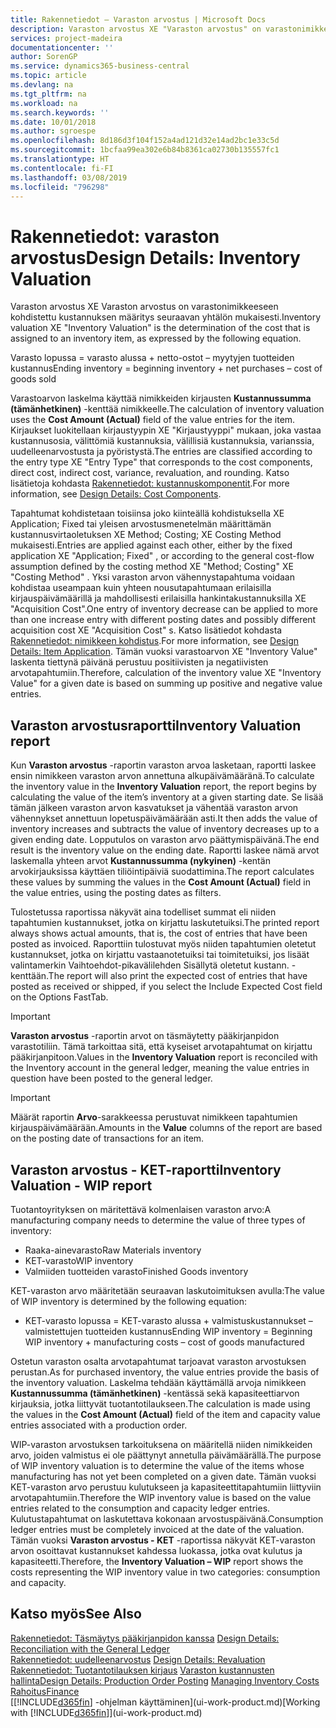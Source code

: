 ```yaml
---
title: Rakennetiedot – Varaston arvostus | Microsoft Docs
description: Varaston arvostus XE "Varaston arvostus" on varastonimikkeeseen kohdistettu kustannuksen määritys seuraavan yhtälön mukaisesti.
services: project-madeira
documentationcenter: ''
author: SorenGP
ms.service: dynamics365-business-central
ms.topic: article
ms.devlang: na
ms.tgt_pltfrm: na
ms.workload: na
ms.search.keywords: ''
ms.date: 10/01/2018
ms.author: sgroespe
ms.openlocfilehash: 8d186d3f104f152a4ad121d32e14ad2bc1e33c5d
ms.sourcegitcommit: 1bcfaa99ea302e6b84b8361ca02730b135557fc1
ms.translationtype: HT
ms.contentlocale: fi-FI
ms.lasthandoff: 03/08/2019
ms.locfileid: "796298"
---
```

# <a name="design-details-inventory-valuation"></a><span data-ttu-id="ad425-103">Rakennetiedot: varaston arvostus</span><span class="sxs-lookup"><span data-stu-id="ad425-103">Design Details: Inventory Valuation</span></span>
<span data-ttu-id="ad425-104">Varaston arvostus XE Varaston arvostus on varastonimikkeeseen kohdistettu kustannuksen määritys seuraavan yhtälön mukaisesti.</span><span class="sxs-lookup"><span data-stu-id="ad425-104">Inventory valuation XE "Inventory Valuation"  is the determination of the cost that is assigned to an inventory item, as expressed by the following equation.</span></span>  

<span data-ttu-id="ad425-105">Varasto lopussa = varasto alussa + netto-ostot – myytyjen tuotteiden kustannus</span><span class="sxs-lookup"><span data-stu-id="ad425-105">Ending inventory = beginning inventory + net purchases – cost of goods sold</span></span>  

<span data-ttu-id="ad425-106">Varastoarvon laskelma käyttää nimikkeiden kirjausten **Kustannussumma (tämänhetkinen)** -kenttää nimikkeelle.</span><span class="sxs-lookup"><span data-stu-id="ad425-106">The calculation of inventory valuation uses the **Cost Amount (Actual)** field of the value entries for the item.</span></span> <span data-ttu-id="ad425-107">Kirjaukset luokitellaan kirjaustyypin XE "Kirjaustyyppi" mukaan, joka vastaa kustannusosia, välittömiä kustannuksia, välillisiä kustannuksia, varianssia, uudelleenarvostusta ja pyöristystä.</span><span class="sxs-lookup"><span data-stu-id="ad425-107">The entries are classified according to the entry type XE "Entry Type"  that corresponds to the cost components, direct cost, indirect cost, variance, revaluation, and rounding.</span></span> <span data-ttu-id="ad425-108">Katso lisätietoja kohdasta [Rakennetiedot: kustannuskomponentit](design-details-cost-components.md).</span><span class="sxs-lookup"><span data-stu-id="ad425-108">For more information, see [Design Details: Cost Components](design-details-cost-components.md).</span></span>  

<span data-ttu-id="ad425-109">Tapahtumat kohdistetaan toisiinsa joko kiinteällä kohdistuksella XE Application; Fixed tai yleisen arvostusmenetelmän määrittämän kustannusvirtaoletuksen XE Method; Costing; XE Costing Method mukaisesti.</span><span class="sxs-lookup"><span data-stu-id="ad425-109">Entries are applied against each other, either by the fixed application XE "Application; Fixed" , or according to the general cost-flow assumption defined by the costing method XE "Method; Costing"  XE "Costing Method" .</span></span> <span data-ttu-id="ad425-110">Yksi varaston arvon vähennystapahtuma voidaan kohdistaa useampaan kuin yhteen nousutapahtumaan erilaisilla kirjauspäivämäärillä ja mahdollisesti erilaisilla hankintakustannuksilla XE "Acquisition Cost".</span><span class="sxs-lookup"><span data-stu-id="ad425-110">One entry of inventory decrease can be applied to more than one increase entry with different posting dates and possibly different acquisition cost XE "Acquisition Cost" s.</span></span> <span data-ttu-id="ad425-111">Katso lisätiedot kohdasta [Rakennetiedot: nimikkeen kohdistus](design-details-item-application.md).</span><span class="sxs-lookup"><span data-stu-id="ad425-111">For more information, see [Design Details: Item Application](design-details-item-application.md).</span></span> <span data-ttu-id="ad425-112">Tämän vuoksi varastoarvon XE "Inventory Value" laskenta tiettynä päivänä perustuu positiivisten ja negatiivisten arvotapahtumiin.</span><span class="sxs-lookup"><span data-stu-id="ad425-112">Therefore, calculation of the inventory value XE "Inventory Value"  for a given date is based on summing up positive and negative value entries.</span></span>  

## <a name="inventory-valuation-report"></a><span data-ttu-id="ad425-113">Varaston arvostusraportti</span><span class="sxs-lookup"><span data-stu-id="ad425-113">Inventory Valuation report</span></span>  
<span data-ttu-id="ad425-114">Kun **Varaston arvostus** -raportin varaston arvoa lasketaan, raportti laskee ensin nimikkeen varaston arvon annettuna alkupäivämääränä.</span><span class="sxs-lookup"><span data-stu-id="ad425-114">To calculate the inventory value in the **Inventory Valuation** report, the report begins by calculating the value of the item’s inventory at a given starting date.</span></span> <span data-ttu-id="ad425-115">Se lisää tämän jälkeen varaston arvon kasvatukset ja vähentää varaston arvon vähennykset annettuun lopetuspäivämäärään asti.</span><span class="sxs-lookup"><span data-stu-id="ad425-115">It then adds the value of inventory increases and subtracts the value of inventory decreases up to a given ending date.</span></span> <span data-ttu-id="ad425-116">Lopputulos on varaston arvo päättymispäivänä.</span><span class="sxs-lookup"><span data-stu-id="ad425-116">The end result is the inventory value on the ending date.</span></span> <span data-ttu-id="ad425-117">Raportti laskee nämä arvot laskemalla yhteen arvot **Kustannussumma (nykyinen)** -kentän arvokirjauksissa käyttäen tiliöintipäiviä suodattimina.</span><span class="sxs-lookup"><span data-stu-id="ad425-117">The report calculates these values by summing the values in the **Cost Amount (Actual)** field in the value entries, using the posting dates as filters.</span></span>  

<span data-ttu-id="ad425-118">Tulostetussa raportissa näkyvät aina todelliset summat eli niiden tapahtumien kustannukset, jotka on kirjattu laskutetuiksi.</span><span class="sxs-lookup"><span data-stu-id="ad425-118">The printed report always shows actual amounts, that is, the cost of entries that have been posted as invoiced.</span></span> <span data-ttu-id="ad425-119">Raporttiin tulostuvat myös niiden tapahtumien oletetut kustannukset, jotka on kirjattu vastaanotetuiksi tai toimitetuiksi, jos lisäät valintamerkin Vaihtoehdot-pikavälilehden Sisällytä oletetut kustann. -kenttään.</span><span class="sxs-lookup"><span data-stu-id="ad425-119">The report will also print the expected cost of entries that have posted as received or shipped, if you select the Include Expected Cost field on the Options FastTab.</span></span>  

> [!IMPORTANT]  
>  <span data-ttu-id="ad425-120">**Varaston arvostus** -raportin arvot on täsmäytetty pääkirjanpidon varastotiliin. Tämä tarkoittaa sitä, että kyseiset arvotapahtumat on kirjattu pääkirjanpitoon.</span><span class="sxs-lookup"><span data-stu-id="ad425-120">Values in the **Inventory Valuation** report is reconciled with the Inventory account in the general ledger, meaning the value entries in question have been posted to the general ledger.</span></span>  

> [!IMPORTANT]  
>  <span data-ttu-id="ad425-121">Määrät raportin **Arvo**-sarakkeessa perustuvat nimikkeen tapahtumien kirjauspäivämäärään.</span><span class="sxs-lookup"><span data-stu-id="ad425-121">Amounts in the **Value** columns of the report are based on the posting date of transactions for an item.</span></span>  

## <a name="inventory-valuation---wip-report"></a><span data-ttu-id="ad425-122">Varaston arvostus - KET-raportti</span><span class="sxs-lookup"><span data-stu-id="ad425-122">Inventory Valuation - WIP report</span></span>  
<span data-ttu-id="ad425-123">Tuotantoyrityksen on märitettävä kolmenlaisen varaston arvo:</span><span class="sxs-lookup"><span data-stu-id="ad425-123">A manufacturing company needs to determine the value of three types of inventory:</span></span>  

* <span data-ttu-id="ad425-124">Raaka-ainevarasto</span><span class="sxs-lookup"><span data-stu-id="ad425-124">Raw Materials inventory</span></span>  
* <span data-ttu-id="ad425-125">KET-varasto</span><span class="sxs-lookup"><span data-stu-id="ad425-125">WIP inventory</span></span>  
* <span data-ttu-id="ad425-126">Valmiiden tuotteiden varasto</span><span class="sxs-lookup"><span data-stu-id="ad425-126">Finished Goods inventory</span></span>  

<span data-ttu-id="ad425-127">KET-varaston arvo määritetään seuraavan laskutoimituksen avulla:</span><span class="sxs-lookup"><span data-stu-id="ad425-127">The value of WIP inventory is determined by the following equation:</span></span>  

* <span data-ttu-id="ad425-128">KET-varasto lopussa = KET-varasto alussa + valmistuskustannukset – valmistettujen tuotteiden kustannus</span><span class="sxs-lookup"><span data-stu-id="ad425-128">Ending WIP inventory = Beginning WIP inventory + manufacturing costs – cost of goods manufactured</span></span>  

<span data-ttu-id="ad425-129">Ostetun varaston osalta arvotapahtumat tarjoavat varaston arvostuksen perustan.</span><span class="sxs-lookup"><span data-stu-id="ad425-129">As for purchased inventory, the value entries provide the basis of the inventory valuation.</span></span> <span data-ttu-id="ad425-130">Laskelma tehdään käyttämällä arvoja nimikkeen **Kustannussumma (tämänhetkinen)** -kentässä sekä kapasiteettiarvon kirjauksia, jotka liittyvät tuotantotilaukseen.</span><span class="sxs-lookup"><span data-stu-id="ad425-130">The calculation is made using the values in the **Cost Amount (Actual)** field of the item and capacity value entries associated with a production order.</span></span>  

<span data-ttu-id="ad425-131">WIP-varaston arvostuksen tarkoituksena on määritellä niiden nimikkeiden arvo, joiden valmistus ei ole päättynyt annetulla päivämäärällä.</span><span class="sxs-lookup"><span data-stu-id="ad425-131">The purpose of WIP inventory valuation is to determine the value of the items whose manufacturing has not yet been completed on a given date.</span></span> <span data-ttu-id="ad425-132">Tämän vuoksi KET-varaston arvo perustuu kulutukseen ja kapasiteettitapahtumiin liittyviin arvotapahtumiin.</span><span class="sxs-lookup"><span data-stu-id="ad425-132">Therefore the WIP inventory value is based on the value entries related to the consumption and capacity ledger entries.</span></span> <span data-ttu-id="ad425-133">Kulutustapahtumat on laskutettava kokonaan arvostuspäivänä.</span><span class="sxs-lookup"><span data-stu-id="ad425-133">Consumption ledger entries must be completely invoiced at the date of the valuation.</span></span> <span data-ttu-id="ad425-134">Tämän vuoksi **Varaston arvostus - KET** -raportissa näkyvät KET-varaston arvon osoittavat kustannukset kahdessa luokassa, jotka ovat kulutus ja kapasiteetti.</span><span class="sxs-lookup"><span data-stu-id="ad425-134">Therefore, the **Inventory Valuation – WIP** report shows the costs representing the WIP inventory value in two categories: consumption and capacity.</span></span>  

## <a name="see-also"></a><span data-ttu-id="ad425-135">Katso myös</span><span class="sxs-lookup"><span data-stu-id="ad425-135">See Also</span></span>  
<span data-ttu-id="ad425-136">[Rakennetiedot: Täsmäytys pääkirjanpidon kanssa](design-details-reconciliation-with-the-general-ledger.md) </span><span class="sxs-lookup"><span data-stu-id="ad425-136">[Design Details: Reconciliation with the General Ledger](design-details-reconciliation-with-the-general-ledger.md) </span></span>  
<span data-ttu-id="ad425-137">[Rakennetiedot: uudelleenarvostus](design-details-revaluation.md) </span><span class="sxs-lookup"><span data-stu-id="ad425-137">[Design Details: Revaluation](design-details-revaluation.md) </span></span>  
<span data-ttu-id="ad425-138">[Rakennetiedot: Tuotantotilauksen kirjaus](design-details-production-order-posting.md)
[Varaston kustannusten hallinta](finance-manage-inventory-costs.md)</span><span class="sxs-lookup"><span data-stu-id="ad425-138">[Design Details: Production Order Posting](design-details-production-order-posting.md)
[Managing Inventory Costs](finance-manage-inventory-costs.md)</span></span>  
[<span data-ttu-id="ad425-139">Rahoitus</span><span class="sxs-lookup"><span data-stu-id="ad425-139">Finance</span></span>](finance.md)  
<span data-ttu-id="ad425-140">[[!INCLUDE[d365fin](includes/d365fin_md.md)] -ohjelman käyttäminen](ui-work-product.md)</span><span class="sxs-lookup"><span data-stu-id="ad425-140">[Working with [!INCLUDE[d365fin](includes/d365fin_md.md)]](ui-work-product.md)</span></span>
